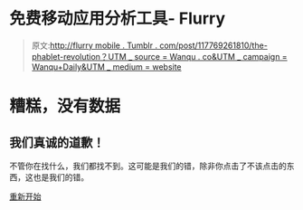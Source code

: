 # 免费移动应用分析工具- Flurry

> 原文:[http://flurry mobile . Tumblr . com/post/117769261810/the-phablet-revolution？UTM _ source = Wanqu . co&UTM _ campaign = Wanqu+Daily&UTM _ medium = website](http://flurrymobile.tumblr.com/post/117769261810/the-phablet-revolution?utm_source=wanqu.co&utm_campaign=Wanqu+Daily&utm_medium=website)

# 糟糕，没有数据

## 我们真诚的道歉！

不管你在找什么，我们都找不到。这可能是我们的错，除非你点击了不该点击的东西，这也是我们的错。

[重新开始](../)